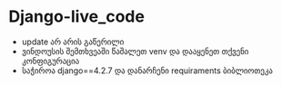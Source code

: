 # Django-live_code


* update არ არის გაწერილი
* ვინდოუსის შემთხვეაში წაშალეთ venv და დააყენეთ თქვენი კონფიგურაცია
* საჭიროა django==4.2.7 და დანარჩენი requiraments ბიბლიოთეკა
  
